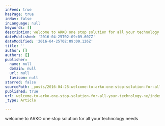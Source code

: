 ```yaml
---
inFeed: true
hasPage: true
inNav: false
inLanguage: null
keywords: []
description: welcome to ARKO one stop solution for all your technology needs
datePublished: '2016-04-25T02:09:09.607Z'
dateModified: '2016-04-25T02:09:09.126Z'
title: ''
author: []
authors: []
publisher:
  name: null
  domain: null
  url: null
  favicon: null
starred: false
sourcePath: _posts/2016-04-25-welcome-to-arko-one-stop-solution-for-all-your-technology-ne.md
published: true
url: welcome-to-arko-one-stop-solution-for-all-your-technology-ne/index.html
_type: Article

---
```

welcome to ARKO one stop solution for all your technology needs